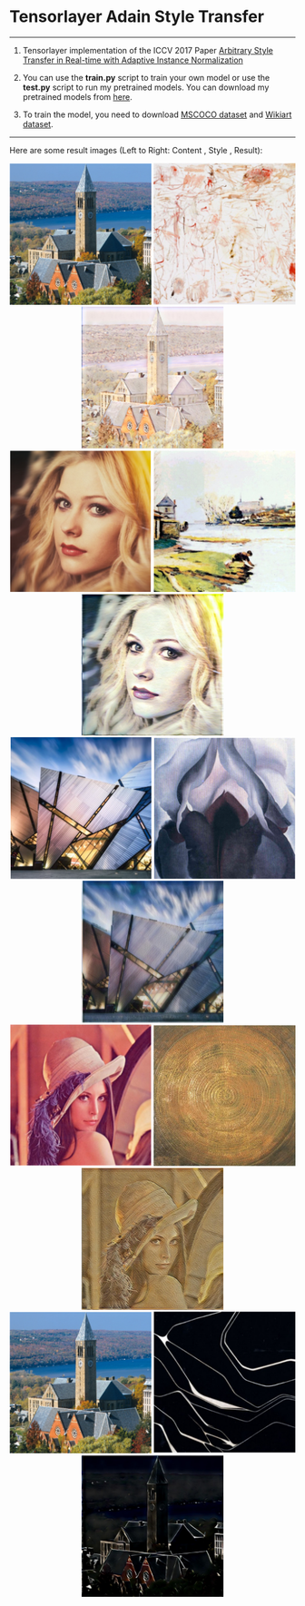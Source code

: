 # Tensorlayer Adain Style Transfer
------

1. Tensorlayer implementation of the ICCV 2017 Paper [Arbitrary Style Transfer in Real-time with Adaptive Instance Normalization](https://arxiv.org/abs/1703.06868)

2. You can use the  <b>train.py</b> script to train your own model or use the <b>test.py</b> script to run my pretrained models.
You can download my pretrained models from [here](https://github.com/tensorlayer/pretrained-models/tree/master/models/style_transfer_pretrained_models).

3. To train the model, you need to download [MSCOCO dataset](http://cocodataset.org/#download) and [Wikiart dataset](https://www.kaggle.com/c/painter-by-numbers).

------

Here are some result images (Left to Right: Content , Style , Result):

<div align="center">
   <img src="./images/content/content_1.png" width=250 height=250>
   <img src="./images/style/style_1.png" width=250 height=250>
   <img src="./images/output/style_1_content_1.jpg" width=250 height=250>
</div>


<div align="center">
   <img src="./images/content/content_2.png" width=250 height=250>
   <img src="./images/style/style_2.png" width=250 height=250>
   <img src="./images/output/style_2_content_2.jpg" width=250 height=250>
</div>


<div align="center">
   <img src="./images/content/content_3.png" width=250 height=250>
   <img src="./images/style/style_3.png" width=250 height=250>
   <img src="./images/output/style_3_content_3.jpg" width=250 height=250>
</div>



<div align="center">
   <img src="./images/content/content_4.png" width=250 height=250>
   <img src="./images/style/style_4.png" width=250 height=250>
   <img src="./images/output/style_4_content_4.jpg" width=250 height=250>
</div>

<div align="center">
   <img src="./images/content/content_1.png" width=250 height=250>
   <img src="./images/style/style_6.png" width=250 height=250>
   <img src="./images/output/style_6_content_1.jpg" width=250 height=250>
</div>


